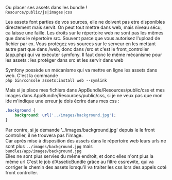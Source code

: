    

Ou placer ses assets dans les bundle !  
`Resource/public/js|images|css`  

Les assets font parties de vos sources, elle ne doivent pas etre disponibles directement mais servit.
On peut tout mettre dans web, mais niveau sécu, ca laisse une faille. Les droits sur le répertoire web ne sont pas les mêmes que dans le répertoire src. Souvent parce que vous autorisez l'upload de fichier par ex.
Vous protégez vos sources sur le serveur en les mettant autre part que dans /web, donc dans /src et c'est le front_controller (app.php) qui va exécuter symfony. Il faut donc le même mécanisme pour les assets : les protéger dans src et les servir dans web

Symfony possède un mécanisme qui va mettre en ligne les assets dans web. C'est la commande  
`php bin/console assets:install web --symlink`


Mais si je place mes fichiers dans AppBundle/Resources/public/css et mes images dans AppBundle/Resources/public/css, si je ne veux pas que mon ide m'indique une erreur je dois écrire dans mes css :  
```css
.background {
    background: url('../images/background.jpg');
}
```
 
Par contre, si je demande '../images/background.jpg' depuis le le front controller, il ne trouvera pas l'image.  
Car après mise à disposition des assets dans le répertoire web leurs urls ne sont plus 
`../images/background.jpg` mais `bundles/app/images/background.jpg`  
Elles ne sont plus servies du même endroit, et donc elles n'ont plus la même url
C'est le job d'AsseticBundle grâce au filtre cssrewite, qui va corriger le chemin des assets lorsqu'il va traiter les css lors des appels coté front controller.

